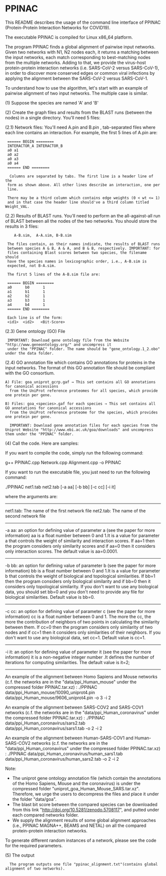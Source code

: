 # PPINAC
This README describes the usage of the command line interface of PPINAC (Protein-Protein Interaction Networks for COVID19).

The executable PPINAC is compiled for Linux x86_64 platform.

The program PPINAC finds a global alignment of pairwise input
networks. Given two networks with N1, N2 nodes each,
it returns a matching between the input networks, each match corresponding to
best-matching nodes from the multiple networks. Adding to that, we provide the virus-host protein-protein interaction networks (i.e. SARS-CoV-2 versus SARS-CoV-1), in order to discover more conserved edges or common viral infections by applying the alignment between the SARS-CoV-2 versus SARS-CoV-1.

To understand how to use the algorithm, let's start with an example of
pairwise alignment of two input networks. The multiple case is similar.


(1) Suppose the species are named 'A' and 'B'

(2) Create the graph files and results from the BLAST runs (between the
    nodes) in a single directory. You'll need 5 files:

  (2.1) Network files:
     You'll need A.pin and B.pin , tab-separated files
     where each line contains an interaction. For example, the first 5 lines of
     A.pin are:

     ====== BEGIN ========
     INTERACTOR_A INTERACTOR_B
     a0 a1
     a0 a2
     a0 a3
     a0 a4
     ====== END ========

      Columns are separated by tabs. The first line is a header line of the
     form as shown above. All other lines describe an interaction, one per
     line.

     There may be a third column which contains edge weights (0 < wt <= 1) 
     and in that case the header line should've a third column titled Weight_VAL.

  (2.2) Results of BLAST runs.
     You'll need to perform an the all-against-all run
     of BLAST between all the nodes of the two networks. You should store the results in 3 files:

        A-B.sim,  A-A.sim, B-B.sim

     The files contain, as their names indicate, the results of BLAST runs
     between species A & B, A & A, and B & B, respectively. IMPORTANT: for
     files containing Blast scores between two species, the filename should
     have the species names in lexicographic order, i.e., A-B.sim is
     expected, not B-A.sim.

     The first 5 lines of the A-B.sim file are:

     ====== BEGIN ========
     a0      b0      1
     a1      b1      1
     a2      b2      1
     a3      b3      1
     a4      b4      1
     ====== END ========

     Each line is of the form:
     <id1>  <id2>   <Bit-Score>



  (2.3)  Gene ontology (GO) File
 
     IMPORTANT: Download gene ontology file from the Website "http://www.geneontology.org/" and uncompress it 
     under the "PPINAC" folder. The name should be "gene_ontology.1_2.obo" under the data folder.


  (2.4) GO annotation file which contains GO annotations for proteins in the input networks. The format of this GO annotation file should be compliant with the GO consortium.
     
    A) File: goa_uniprot_gcrp.gaf → This set contains all GO annotations for canonical accessions
      from the UniProt reference proteomes for all species, which provide one protein per gene.
      
    B) Files: goa_<species>.gaf for each species → This set contains all GO annotations for canonical accessions 
      from the UniProt reference proteome for the species, which provides one protein per gene. 
      
      IMPORTANT: Download gene annotation files for each species from the Uniprot Website "http://www.ebi.ac.uk/goa/downloads" and uncompress them under the "PPINAC" folder.
 

(4) Call the code. Here are samples:
    
   
If you want to compile the code, simply run the following command:

g++ PPINAC.cpp Network.cpp Alignment.cpp -o PPINAC

If you want to run the executable file, you just need to run the following command:

./PPINAC net1.tab net2.tab [-a aa] [-b bb] [-c cc] [-i it]

where the arguments are:

------------------------------

net1.tab: The name of the first network file
net2.tab: The name of the second network file

------------------------------

-a aa:  an option for defining value of parameter a (see the paper for more information)
aa is a float number between 0 and 1.It is a value for parameter a that controls the weight of similarity and interaction scores. If aa=1 then the program considers only similarity scores and if aa=0 then it considers only interaction scores. The default value is aa=0.0001.

------------------------------

-b bb: an option for defining value of parameter b (see the paper for more information)
bb is a float number between 0 and 1.It is a value for parameter b that controls the weight of biological and topological similarities. If bb=1 then the program considers only biological similarity and if bb=0 then it considers only topological similarity. If you don't want to use any biological data, you should set bb=0 and you don't need to provide any file for biological similarities. Default value is bb=0.

------------------------------

-c cc: an option for defining value of parameter c (see the paper for more information)
cc is a float number between 0 and 1. The more the cc, the more the contribution of neighbors of two points in calculating the similarity between them. If cc=0 then the program considers only similarity of two nodes and if cc=1 then it considers only similarities of their neighbors. If you don't want to use any biological data, set cc=1. Default value is cc=1.

------------------------------

-i it: an option for defining value of parameter it (see the paper for more information)
it is a non-negative integer number .It defines the number of iterations for computing similarities. The default value is it=2;

------------------------------

An example of the alignment between Homo Sapiens and Mouse networks (c.f. the networks are in the "data/ppi_Human_mouse" under the compressed folder PPINAC.tar.xz) :
./PPINAC data/ppi_Human_mouse/10090_uniprot4.pin data/ppi_Human_mouse/9606_uniprot4.pin -o 3 -i 2

An example of the alignment between SARS-COV2 and SARS-COV1 networks (c.f. the networks are in the "data/ppi_Human_coronavirus" under the compressed folder PPINAC.tar.xz) :
./PPINAC data/ppi_Human_coronavirus/sars2.tab data/ppi_Human_coronavirus/sars1.tab -o 2 -i 2

An example of the alignment between Human-SARS-COV1 and Human-SARS-COV2 networks (c.f. the networks are in the "data/ppi_Human_coronavirus" under the compressed folder PPINAC.tar.xz) :
./PPINAC data/ppi_Human_coronavirus/human_sars1.tab data/ppi_Human_coronavirus/human_sars2.tab -o 2 -i 2

Note:
 - The uniprot gene ontology annotation file (which contain the annotations of the Homo Sapiens, Mouse and the coronavirus) is under the compressed folder "uniprot_goa_Human_Mouse_SARS.tar.xz". Therefore, we urge the users to decompress the files and place it under the folder "data/goa".
 - The blast bit score between the compared species can be downloaded from this link "http://doi.org/10.5281/zenodo.5708117", and putted under each compared networks folder.
 - We supply the alignment results of some global alignment approaches (i.e., PPINAC MAGNA++, BEAMS and NETAL) on all the compared protein-protein interaction networks.

To generate different random instances of a network, please see the code for the required parameters.

(5)  The output

      The program outputs one file "ppinac_alignment.txt"(contains global alignment of two networks).

